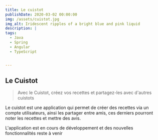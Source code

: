 ```yaml
---
title: Le cuistot
publishDate: 2020-03-02 00:00:00
img: /assets/cuistot.jpg
img_alt: Iridescent ripples of a bright blue and pink liquid
description: |
tags:
  - Java
  - Spring
  - Angular
  - TypeScript


---
```


## Le Cuistot

> Avec le Cuistot, créez vos recettes et partagez-les avec d'autres cuistots

Le cuistot est une application qui permet de créer des recettes via un compte utilisateurs, ainsi les partager entre amis, ces derniers pourront noter les recettes et mettre des avis.

L'application est en cours de développement et des nouvelles fonctionnalités reste à venir




